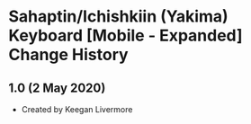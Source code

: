 Sahaptin/Ichishkiin (Yakima) Keyboard [Mobile - Expanded] Change History
=======================

1.0 (2 May 2020)
-----------------

* Created by Keegan Livermore
